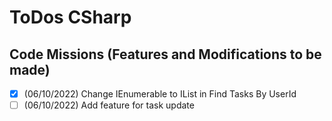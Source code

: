 # ToDos CSharp

## Code Missions (Features and Modifications to be made)

- [x] (06/10/2022) Change IEnumerable to IList in Find Tasks By UserId
- [ ] (06/10/2022) Add feature for task update
